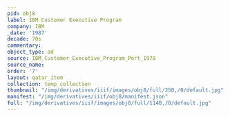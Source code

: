 ```yaml
---
pid: obj8
label: IBM Customer Executive Program
company: IBM
_date: '1987'
decade: 70s
commentary:
object_type: ad
source: IBM_Customer_Executive_Program_Port_1978
source_name:
order: '7'
layout: qatar_item
collection: temp_collection
thumbnail: "/img/derivatives/iiif/images/obj8/full/250,/0/default.jpg"
manifest: "/img/derivatives/iiif/obj8/manifest.json"
full: "/img/derivatives/iiif/images/obj8/full/1140,/0/default.jpg"
---
```


